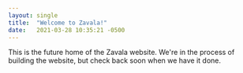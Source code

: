 ```yaml
---
layout: single
title:  "Welcome to Zavala!"
date:   2021-03-28 10:35:21 -0500
---
```

This is the future home of the Zavala website. We're in the process of building
the website, but check back soon when we have it done.

